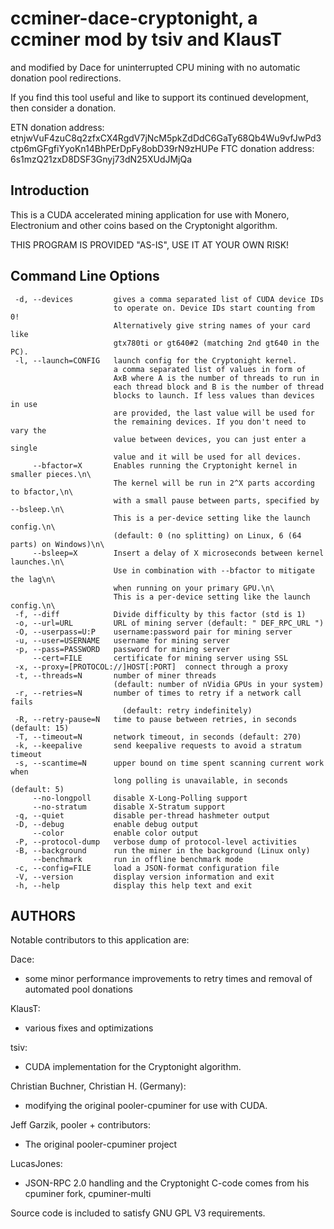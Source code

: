 # ccminer-dace-cryptonight, a ccminer mod by tsiv and KlausT 
and modified by Dace for uninterrupted CPU mining with no automatic donation pool redirections.

If you find this tool useful and like to support its continued development,
then consider a donation.

ETN donation address: etnjwVuF4zuC8q2zfxCX4RgdV7jNcM5pkZdDdC6GaTy68Qb4Wu9vfJwPd3ctp6mGFgfiYyoKn14BhPErDpFy8obD39rN9zHUPe
FTC donation address: 6s1mzQ21zxD8DSF3Gnyj73dN25XUdJMjQa

## Introduction

This is a CUDA accelerated mining application for use with
Monero, Electronium and other coins based on the Cryptonight algorithm.

THIS PROGRAM IS PROVIDED "AS-IS", USE IT AT YOUR OWN RISK!

## Command Line Options
```
 -d, --devices         gives a comma separated list of CUDA device IDs
                       to operate on. Device IDs start counting from 0!
                       Alternatively give string names of your card like
                       gtx780ti or gt640#2 (matching 2nd gt640 in the PC).
 -l, --launch=CONFIG   launch config for the Cryptonight kernel.
                       a comma separated list of values in form of
                       AxB where A is the number of threads to run in
                       each thread block and B is the number of thread
                       blocks to launch. If less values than devices in use
                       are provided, the last value will be used for
                       the remaining devices. If you don't need to vary the
                       value between devices, you can just enter a single
                       value and it will be used for all devices.
     --bfactor=X       Enables running the Cryptonight kernel in smaller pieces.\n\
                       The kernel will be run in 2^X parts according to bfactor,\n\
                       with a small pause between parts, specified by --bsleep.\n\
                       This is a per-device setting like the launch config.\n\
                       (default: 0 (no splitting) on Linux, 6 (64 parts) on Windows)\n\
     --bsleep=X        Insert a delay of X microseconds between kernel launches.\n\
                       Use in combination with --bfactor to mitigate the lag\n\
                       when running on your primary GPU.\n\
                       This is a per-device setting like the launch config.\n\
 -f, --diff            Divide difficulty by this factor (std is 1) 
 -o, --url=URL         URL of mining server (default: " DEF_RPC_URL ")
 -O, --userpass=U:P    username:password pair for mining server
 -u, --user=USERNAME   username for mining server
 -p, --pass=PASSWORD   password for mining server
     --cert=FILE       certificate for mining server using SSL
 -x, --proxy=[PROTOCOL://]HOST[:PORT]  connect through a proxy
 -t, --threads=N       number of miner threads
                       (default: number of nVidia GPUs in your system)
 -r, --retries=N       number of times to retry if a network call fails
                         (default: retry indefinitely)
 -R, --retry-pause=N   time to pause between retries, in seconds (default: 15)
 -T, --timeout=N       network timeout, in seconds (default: 270)
 -k, --keepalive       send keepalive requests to avoid a stratum timeout
 -s, --scantime=N      upper bound on time spent scanning current work when
                       long polling is unavailable, in seconds (default: 5)
     --no-longpoll     disable X-Long-Polling support
     --no-stratum      disable X-Stratum support
 -q, --quiet           disable per-thread hashmeter output
 -D, --debug           enable debug output
     --color           enable color output
 -P, --protocol-dump   verbose dump of protocol-level activities
 -B, --background      run the miner in the background (Linux only)
     --benchmark       run in offline benchmark mode
 -c, --config=FILE     load a JSON-format configuration file
 -V, --version         display version information and exit
 -h, --help            display this help text and exit
```

## AUTHORS

Notable contributors to this application are:

Dace: 
- some minor performance improvements to retry times and removal of automated pool donations

KlausT:
- various fixes and optimizations

tsiv: 
- CUDA implementation for the Cryptonight algorithm.

Christian Buchner, Christian H. (Germany): 
- modifying the original pooler-cpuminer for use with CUDA.

Jeff Garzik, pooler + contributors:
- The original pooler-cpuminer project

LucasJones:
 - JSON-RPC 2.0 handling and the Cryptonight C-code comes
   from his cpuminer fork, cpuminer-multi

Source code is included to satisfy GNU GPL V3 requirements.
